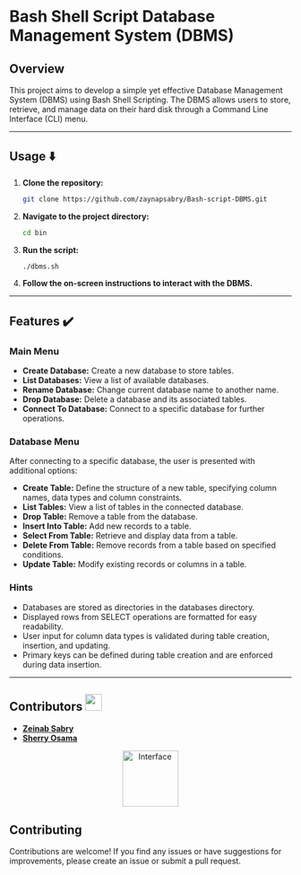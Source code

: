 # Bash Shell Script Database Management System (DBMS)

## Overview

This project aims to develop a simple yet effective Database Management System (DBMS) using Bash Shell Scripting. The DBMS allows users to store, retrieve, and manage data on their hard disk through a Command Line Interface (CLI) menu.

---

## Usage ⬇️

1. **Clone the repository:**

    ```bash
    git clone https://github.com/zaynapsabry/Bash-script-DBMS.git
    ```

2. **Navigate to the project directory:**

    ```bash
    cd bin
    ```

3. **Run the script:**

    ```bash
    ./dbms.sh
    ```

4. **Follow the on-screen instructions to interact with the DBMS.**

---

## Features ✔️

### Main Menu

- **Create Database:** Create a new database to store tables.
- **List Databases:** View a list of available databases.
- **Rename Database:** Change current database name to another name.
- **Drop Database:** Delete a database and its associated tables.
- **Connect To Database:** Connect to a specific database for further operations.

### Database Menu

After connecting to a specific database, the user is presented with additional options:

- **Create Table:** Define the structure of a new table, specifying column names, data types and column constraints.
- **List Tables:** View a list of tables in the connected database.
- **Drop Table:** Remove a table from the database.
- **Insert Into Table:** Add new records to a table.
- **Select From Table:** Retrieve and display data from a table.
- **Delete From Table:** Remove records from a table based on specified conditions.
- **Update Table:** Modify existing records or columns in a table.

### Hints

- Databases are stored as directories in the databases directory.
- Displayed rows from SELECT operations are formatted for easy readability.
- User input for column data types is validated during table creation, insertion, and updating.
- Primary keys can be defined during table creation and are enforced during data insertion.

---

## Contributors <img src="https://emojipedia-us.s3.amazonaws.com/source/skype/295/hot-beverage_2615.png" height = "30px" width = "30px"/>

- **[Zeinab Sabry](https://github.com/zaynapsabry)**
- **[Sherry Osama](https://github.com/sh-osama-sami)**

<p align="center">
    <img src="https://c.tenor.com/S61VCO73mOAAAAAC/linux-tux.gif" alt="Interface" height = "100px" width = "100px" />
</p>

## Contributing

Contributions are welcome! If you find any issues or have suggestions for improvements, please create an issue or submit a pull request.
